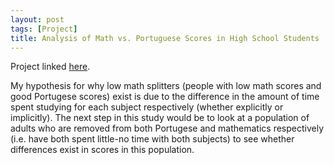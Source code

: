 ```yaml
---
layout: post
tags: [Project]
title: Analysis of Math vs. Portuguese Scores in High School Students
---
```

Project linked [here](https://nbviewer.jupyter.org/github/jeffreycheng3421/jeffreycheng3421.github.io/blob/master/rpdfs/Mvpscore.pdf).

My hypothesis for why low math splitters (people with low math scores and good Portugese scores) exist is due to the difference in the amount of time spent studying for each subject respectively (whether explicitly or implicitly). The next step in this study would be to look at a population of adults who are removed from both Portugese and mathematics respectively (i.e. have both spent little-no time with both subjects) to see whether differences exist in scores in this population.

